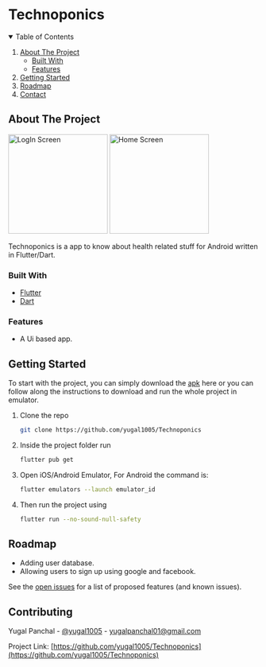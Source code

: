 <h1> Technoponics </h1>


<!-- TABLE OF CONTENTS -->
<details open="open">
  <summary>Table of Contents</summary>
  <ol>
    <li>
      <a href="#about-the-project">About The Project</a>
      <ul>
        <li><a href="#built-with">Built With</a></li>
        <li><a href="#Feature">Features</a></li>
      </ul>
    </li>
    <li>
      <a href="#getting-started">Getting Started</a>
    </li>
    <li><a href="#roadmap">Roadmap</a></li>
    <li><a href="#contact">Contact</a></li>
  </ol>
</details>

<!-- ABOUT THE PROJECT -->

## About The Project

<img src="https://cdn.discordapp.com/attachments/876465161005838376/952968480448200724/Screenshot_2022-03-14-22-05-31-17_8415a437982e53d9d68130e26f089127.png" alt="LogIn Screen" width="200" >
<img src = "https://cdn.discordapp.com/attachments/876465161005838376/952968480095862844/Screenshot_2022-03-14-22-05-47-96_8415a437982e53d9d68130e26f089127.png" alt = "Home Screen" width="200">
<br>

Technoponics is a app to know about health related stuff for Android written in Flutter/Dart.

### Built With

- [Flutter](https://flutter.dev/)
- [Dart](https://dart.dev/)

### Features

- A Ui based app.

<!-- GETTING STARTED -->

## Getting Started

To start with the project, you can simply download the [apk]() here or you can follow along the instructions to
download and run the whole project in emulator.

1. Clone the repo
   ```sh
   git clone https://github.com/yugal1005/Technoponics
   ```
2. Inside the project folder run
   ```sh
   flutter pub get
   ```
3. Open iOS/Android Emulator, For Android the command is:
   ```sh
   flutter emulators --launch emulator_id
   ```
4. Then run the project using
   ```sh
   flutter run --no-sound-null-safety
   ```

<!-- ROADMAP -->

## Roadmap

- Adding user database.
- Allowing users to sign up using google and facebook.

See the [open issues](https://github.com/yugal1005/Technoponics/issues) for a list of proposed features (and known issues).

<!-- CONTACT -->

## Contributing

Yugal Panchal - [@yugal1005](https://www.instagram.com/yugal1005/) - yugalpanchal01@gmail.com

Project Link: [https://github.com/yugal1005/Technoponics](https://github.com/yugal1005/Technoponics)

